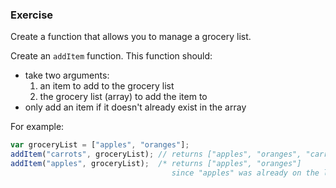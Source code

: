 <!--{ ids:[189], language:'JavaScript', type:'workshop', order: 8, name:'Get Element Index', description:'Get the index of an element' } -->
### Exercise

Create a function that allows you to manage a grocery list.

Create an `addItem` function. This function should:

  - take two arguments:
      1. an item to add to the grocery list
      2. the grocery list (array) to add the item to
  - only add an item if it doesn't already exist in the array

For example:

```js
var groceryList = ["apples", "oranges"];
addItem("carrots", groceryList); // returns ["apples", "oranges", "carrots"]
addItem("apples", groceryList);  /* returns ["apples", "oranges"]
                                    since "apples" was already on the list */
```

